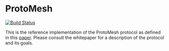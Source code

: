 # ProtoMesh
[![Build Status](https://travis-ci.org/ProtoMesh/reference-cpp.svg?branch=master)](https://travis-ci.org/ProtoMesh/reference-cpp)

This is the reference implementation of the ProtoMesh protocol as defined in this [paper](https://github.com/ProtoMesh/specification).
Please consult the whitepaper for a description of the protocol and its goals.
